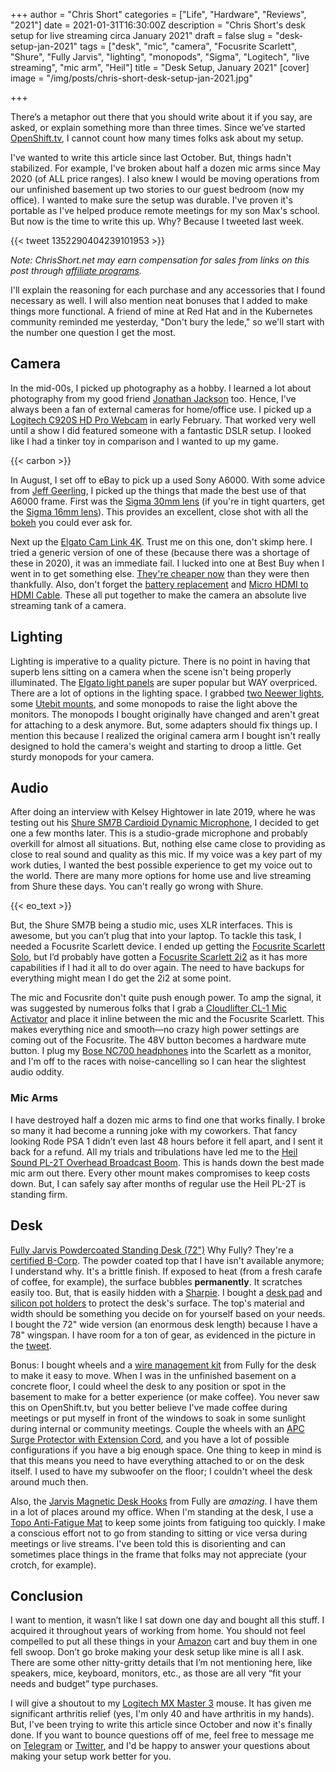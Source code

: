 +++
author = "Chris Short"
categories = ["Life", "Hardware", "Reviews", "2021"]
date = 2021-01-31T16:30:00Z
description = "Chris Short's desk setup for live streaming circa January 2021"
draft = false
slug = "desk-setup-jan-2021"
tags = ["desk", "mic", "camera", "Focusrite Scarlett", "Shure", "Fully Jarvis", "lighting", "monopods", "Sigma", "Logitech", "live streaming", "mic arm", "Heil"]
title = "Desk Setup, January 2021"
[cover]
image = "/img/posts/chris-short-desk-setup-jan-2021.jpg"

+++

There’s a metaphor out there that you should write about it if you say, are asked, or explain something more than three times. Since we’ve started [OpenShift.tv](https://openshift.tv), I cannot count how many times folks ask about my setup.

I've wanted to write this article since last October. But, things hadn't stabilized. For example, I've broken about half a dozen mic arms since May 2020 (of ALL price ranges). I also knew I would be moving operations from our unfinished basement up two stories to our guest bedroom (now my office). I wanted to make sure the setup was durable. I've proven it's portable as I've helped produce remote meetings for my son Max's school. But now is the time to write this up. Why? Because I tweeted last week.

{{< tweet 1352290404239101953 >}}

*Note: ChrisShort.net may earn compensation for sales from links on this post through [affiliate programs](/terms#affiliate-link-policy).*

I'll explain the reasoning for each purchase and any accessories that I found necessary as well. I will also mention neat bonuses that I added to make things more functional. A friend of mine at Red Hat and in the Kubernetes community reminded me yesterday, "Don't bury the lede," so we'll start with the number one question I get the most.

## Camera

In the mid-00s, I picked up photography as a hobby. I learned a lot about photography from my good friend [Jonathan Jackson](https://www.mountainmultimedia.net/) too. Hence, I've always been a fan of external cameras for home/office use. I picked up a [Logitech C920S HD Pro Webcam](https://amzn.to/3a1xYhy) in early February. That worked very well until a show I did featured someone with a fantastic DSLR setup. I looked like I had a tinker toy in comparison and I wanted to up my game.

{{< carbon >}}

In August, I set off to eBay to pick up a used Sony A6000. With some advice from [Jeff Geerling](https://www.jeffgeerling.com/), I picked up the things that made the best use of that A6000 frame. First was the [Sigma 30mm lens](https://amzn.to/3oBiq9J) (if you're in tight quarters, get the [Sigma 16mm lens](https://amzn.to/3r8BGwK)). This provides an excellent, close shot with all the [bokeh](https://en.wikipedia.org/wiki/Bokeh) you could ever ask for.

Next up the [Elgato Cam Link 4K](https://amzn.to/3iGvxoG). Trust me on this one, don't skimp here. I tried a generic version of one of these (because there was a shortage of these in 2020), it was an immediate fail. I lucked into one at Best Buy when I went in to get something else. [They're cheaper now](https://camelcamelcamel.com/product/B07K3FN5MR) than they were then thankfully. Also, don't forget the [battery replacement](https://amzn.to/3cvPAVJ) and [Micro HDMI to HDMI Cable](https://amzn.to/3r6dRWl). These all put together to make the camera an absolute live streaming tank of a camera.

## Lighting

Lighting is imperative to a quality picture. There is no point in having that superb lens sitting on a camera when the scene isn't being properly illuminated. The [Elgato light panels](https://amzn.to/3azj82n) are super popular but WAY overpriced. There are a lot of options in the lighting space. I grabbed [two Neewer lights](https://amzn.to/3re1Z4Z), some [Utebit mounts](https://amzn.to/3tfA8Ts), and some monopods to raise the light above the monitors. The monopods I bought originally have changed and aren't great for attaching to a desk anymore. But, some adapters should fix things up. I mention this because I realized the original camera arm I bought isn't really designed to hold the camera's weight and starting to droop a little. Get sturdy monopods for your camera.

## Audio

After doing an interview with Kelsey Hightower in late 2019, where he was testing out his [Shure SM7B Cardioid Dynamic Microphone](https://amzn.to/36sF2Tk), I decided to get one a few months later. This is a studio-grade microphone and probably overkill for almost all situations. But, nothing else came close to providing as close to real sound and quality as this mic. If my voice was a key part of my work duties, I wanted the best possible experience to get my voice out to the world. There are many more options for home use and live streaming from Shure these days. You can't really go wrong with Shure.

{{< eo_text >}}

But, the Shure SM7B being a studio mic, uses XLR interfaces. This is awesome, but you can’t plug that into your laptop. To tackle this task, I needed a Focusrite Scarlett device. I ended up getting the [Focusrite Scarlett Solo](https://amzn.to/36scwl2), but I’d probably have gotten a [Focusrite Scarlett 2i2](https://amzn.to/3crbKZf) as it has more capabilities if I had it all to do over again. The need to have backups for everything might mean I do get the 2i2 at some point.

The mic and Focusrite don't quite push enough power. To amp the signal, it was suggested by numerous folks that I grab a [Cloudlifter CL-1 Mic Activator](https://amzn.to/36vSGVQ) and place it inline between the mic and the Focusrite Scarlett. This makes everything nice and smooth—no crazy high power settings are coming out of the Focusrite. The 48V button becomes a hardware mute button. I plug my [Bose NC700 headphones](https://amzn.to/3tn3kIy) into the Scarlett as a monitor, and I'm off to the races with noise-cancelling so I can hear the slightest audio oddity.

### Mic Arms

I have destroyed half a dozen mic arms to find one that works finally. I broke so many it had become a running joke with my coworkers. That fancy looking Rode PSA 1 didn’t even last 48 hours before it fell apart, and I sent it back for a refund. All my trials and tribulations have led me to the [Heil Sound PL-2T Overhead Broadcast Boom](https://amzn.to/3ajiDJl). This is hands down the best made mic arm out there. Every other mount makes compromises to keep costs down. But, I can safely say after months of regular use the Heil PL-2T is standing firm.

## Desk

[Fully Jarvis Powdercoated Standing Desk (72")](https://www.fully.com/standing-desks.html)
Why Fully? They're a [certified B-Corp](https://www.fully.com/b-corp). The powder coated top that I have isn't available anymore; I understand why. It's a brittle finish. If exposed to heat (from a fresh carafe of coffee, for example), the surface bubbles **permanently**. It scratches easily too. But, that is easily hidden with a [Sharpie](https://amzn.to/3661IZM). I bought a [desk pad](https://amzn.to/3c2wx55) and [silicon pot holders](https://amzn.to/3oaSIZw) to protect the desk's surface. The top's material and width should be something you decide on for yourself based on your needs. I bought the 72" wide version (an enormous desk length) because I have a 78" wingspan. I have room for a ton of gear, as evidenced in the picture in the [tweet](https://twitter.com/ChrisShort/status/1352290404239101953).

Bonus: I bought wheels and a [wire management kit](https://www.fully.com/accessories/wire-management-kit.html) from Fully for the desk to make it easy to move. When I was in the unfinished basement on a concrete floor, I could wheel the desk to any position or spot in the basement to make for a better experience (or make coffee). You never saw this on OpenShift.tv, but you better believe I've made coffee during meetings or put myself in front of the windows to soak in some sunlight during internal or community meetings. Couple the wheels with an [APC Surge Protector with Extension Cord](https://amzn.to/3qDgS0i), and you have a lot of possible configurations if you have a big enough space. One thing to keep in mind is that this means you need to have everything attached to or on the desk itself. I used to have my subwoofer on the floor; I couldn't wheel the desk around much then.

Also, the [Jarvis Magnetic Desk Hooks](https://www.fully.com/jarvis-desk-hooks.html) from Fully are *amazing*. I have them in a lot of places around my office. When I'm standing at the desk, I use a [Topo Anti-Fatigue Mat](https://www.fully.com/accessories/jarvis-accessories/topo-standing-mat.html) to keep some joints from fatiguing too quickly. I make a conscious effort not to go from standing to sitting or vice versa during meetings or live streams. I've been told this is disorienting and can sometimes place things in the frame that folks may not appreciate (your crotch, for example).

## Conclusion

I want to mention, it wasn’t like I sat down one day and bought all this stuff. I acquired it throughout years of working from home. You should not feel compelled to put all these things in your [Amazon](https://www.amazon.com/?&_encoding=UTF8&tag=cshort0d-20&linkCode=ur2&linkId=b79cb6834c5ee0882f835120373c6e7f&camp=1789&creative=9325) cart and buy them in one fell swoop. Don’t go broke making your desk setup like mine is all I ask. There are some other nitty-gritty details that I’m not mentioning here, like speakers, mice, keyboard, monitors, etc., as those are all very “fit your needs and budget” type purchases.

I will give a shoutout to my [Logitech MX Master 3](https://amzn.to/2MjKykw) mouse. It has given me significant arthritis relief (yes, I'm only 40 and have arthritis in my hands). But, I've been trying to write this article since October and now it's finally done. If you want to bounce questions off of me, feel free to message me on [Telegram](https://telegram.me/ChrisShort) or [Twitter](https://twitter.com/ChrisShort), and I'd be happy to answer your questions about making your setup work better for you.
